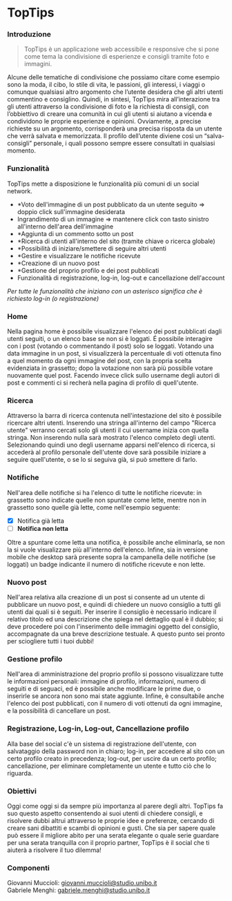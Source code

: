 # TopTips
### Introduzione

> TopTips è un applicazione web accessibile e responsive che si pone come tema la condivisione di esperienze e consigli tramite foto e immagini.

Alcune delle tematiche di condivisione che possiamo citare come esempio sono la moda, il cibo, lo stile di vita, le passioni, gli interessi, i viaggi o comunque qualsiasi altro argomento che l’utente desidera che gli altri utenti commentino e consiglino.
Quindi, in sintesi, TopTips mira all’interazione tra gli utenti attraverso la condivisione di foto e la richiesta di consigli, con l’obbiettivo di creare una comunità in cui gli utenti si aiutano a vicenda e condividono le proprie esperienze e opinioni.
Ovviamente, a precise richieste su un argomento, corrisponderà una precisa risposta da un utente che verrà salvata e memorizzata.
Il profilo dell’utente diviene così un “salva-consigli” personale, i quali possono sempre essere consultati in qualsiasi momento.


### Funzionalità
TopTips mette a disposizione le funzionalità più comuni di un social network.

 - *Voto dell'immagine di un post pubblicato da un utente seguito => doppio click sull'immagine desiderata
 - Ingrandimento di un immagine => mantenere click con tasto sinistro all'interno dell'area dell'immagine
 - *Aggiunta di un commento sotto un post
 - *Ricerca di utenti all'interno del sito (tramite chiave o ricerca globale)
 - *Possibilità di iniziare/smettere di seguire altri utenti
 - *Gestire e visualizzare le notifiche ricevute
 - *Creazione di un nuovo post
 - *Gestione del proprio profilo e dei post pubblicati
 - Funzionalità di registrazione, log-in, log-out e cancellazione dell'account

*Per tutte le funzionalità che iniziano con un asterisco significa che è richiesto log-in (o registrazione)*

### Home
Nella pagina home è possibile visualizzare l'elenco dei post pubblicati dagli utenti seguiti, o un elenco base se non si è loggati. É possibile interagire con i post (votando o commentando il post) solo se loggati. Votando una data immagine in un post, si visualizzerà la percentuale di voti ottenuta fino a quel momento da ogni immagine del post, con la propria scelta evidenziata in grassetto; dopo la votazione non sarà più possibile votare nuovamente quel post.
Facendo invece click sullo username degli autori di post e commenti ci si recherà nella pagina di profilo di quell'utente.

### Ricerca
 Attraverso la barra di ricerca contenuta nell'intestazione del sito è possibile ricercare altri utenti. 
 Inserendo una stringa all'interno del campo "Ricerca utente" verranno cercati solo gli utenti il cui username inizia con quella stringa. Non inserendo nulla sarà mostrato l'elenco completo degli utenti. Selezionando quindi uno degli username apparsi nell'elenco di ricerca, si accederà al profilo personale dell'utente dove sarà possibile iniziare a seguire quell'utente, o se lo si seguiva già, si può smettere di farlo.
 
### Notifiche
Nell'area delle notifiche si ha l'elenco di tutte le notifiche ricevute: in grassetto sono indicate quelle non spuntate come lette, mentre non in grassetto sono quelle già lette, come nell'esempio seguente:

 - [x] Notifica già letta
 - [ ]  **Notifica non letta**

Oltre a spuntare come letta una notifica, è possibile anche eliminarla, se non la si vuole visualizzare più all'interno dell'elenco.
Infine, sia in versione mobile che desktop sarà presente sopra la campanella delle notifiche (se loggati) un badge indicante il numero di notifiche ricevute e non lette.

### Nuovo post
Nell'area relativa alla creazione di un post si consente ad un utente di pubblicare un nuovo post, e quindi di chiedere un nuovo consiglio a tutti gli utenti dai quali si è seguiti. Per inserire il consiglio è necessario indicare il relativo titolo ed una descrizione che spiega nel dettaglio qual è il dubbio; si deve procedere poi con l'inserimento delle immagini oggetto del consiglio, accompagnate da una breve descrizione testuale. A questo punto sei pronto per sciogliere tutti i tuoi dubbi!

### Gestione profilo
Nell'area di amministrazione del proprio profilo si possono visualizzare tutte le informazioni personali: immagine di profilo, informazioni, numero di seguiti e di seguaci, ed è possibile anche modificare le prime due, o inserirle se ancora non sono mai state aggiunte.
Infine, è consultabile anche l'elenco dei post pubblicati, con il numero di voti ottenuti da ogni immagine, e la possibilità di cancellare un post.

### Registrazione, Log-in, Log-out, Cancellazione profilo
Alla base del social c'è un sistema di registrazione dell'utente, con salvataggio della password non in chiaro; log-in, per accedere al sito con un certo profilo creato in precedenza; log-out, per uscire da un certo profilo; cancellazione, per eliminare completamente un utente e tutto ciò che lo riguarda.

### Obiettivi
Oggi come oggi si da sempre più importanza al parere degli altri. TopTips fa suo questo aspetto consentendo ai suoi utenti di chiedere consigli, e risolvere dubbi altrui attraverso le proprie idee e preferenze, cercando di creare sani dibattiti e scambi di opinioni e gusti. 
Che sia per sapere quale può essere il migliore abito per una serata elegante o quale serie guardare per una serata tranquilla con il proprio partner, TopTips è il social che ti aiuterà a risolvere il tuo dilemma!

### Componenti
Giovanni Muccioli:      giovanni.muccioli@studio.unibo.it  
Gabriele Menghi:        gabriele.menghi@studio.unibo.it

